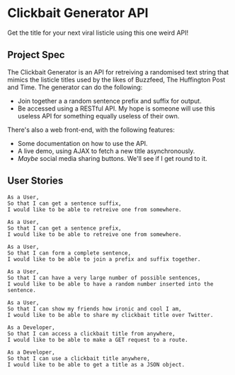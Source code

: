 # Clickbait Generator API

Get the title for your next viral listicle using this one weird API!

## Project Spec

The Clickbait Generator is an API for retreiving a randomised text string that mimics the listicle titles used by the likes of Buzzfeed, The Huffington Post and Time. The generator can do the following:
- Join together a a random sentence prefix and suffix for output.
- Be accessed using a RESTful API. My hope is someone will use this useless API for something equally useless of their own.

There's also a web front-end, with the following features:
- Some documentation on how to use the API.
- A live demo, using AJAX to fetch a new title asynchronously.
- *Maybe* social media sharing buttons. We'll see if I get round to it.

## User Stories
```
As a User,
So that I can get a sentence suffix,
I would like to be able to retreive one from somewhere.
```

```
As a User,
So that I can get a sentence prefix,
I would like to be able to retreive one from somewhere.
```

```
As a User,
So that I can form a complete sentence,
I would like to be able to join a prefix and suffix together.
```

```
As a User,
So that I can have a very large number of possible sentences,
I would like to be able to have a random number inserted into the sentence.
```

```
As a User,
So that I can show my friends how ironic and cool I am,
I would like to be able to share my clickbait title over Twitter.
```

```
As a Developer,
So that I can access a clickbait title from anywhere,
I would like to be able to make a GET request to a route.
```

```
As a Developer,
So that I can use a clickbait title anywhere,
I would like to be able to get a title as a JSON object.
```
